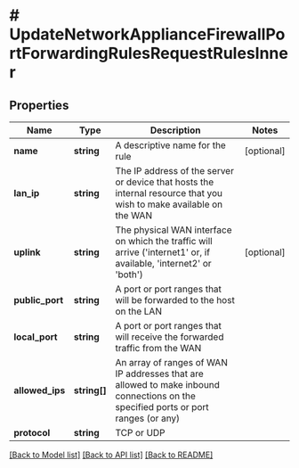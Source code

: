 # # UpdateNetworkApplianceFirewallPortForwardingRulesRequestRulesInner

## Properties

Name | Type | Description | Notes
------------ | ------------- | ------------- | -------------
**name** | **string** | A descriptive name for the rule | [optional]
**lan_ip** | **string** | The IP address of the server or device that hosts the internal resource that you wish to make available on the WAN |
**uplink** | **string** | The physical WAN interface on which the traffic will arrive (&#39;internet1&#39; or, if available, &#39;internet2&#39; or &#39;both&#39;) | [optional]
**public_port** | **string** | A port or port ranges that will be forwarded to the host on the LAN |
**local_port** | **string** | A port or port ranges that will receive the forwarded traffic from the WAN |
**allowed_ips** | **string[]** | An array of ranges of WAN IP addresses that are allowed to make inbound connections on the specified ports or port ranges (or any) |
**protocol** | **string** | TCP or UDP |

[[Back to Model list]](../../README.md#models) [[Back to API list]](../../README.md#endpoints) [[Back to README]](../../README.md)
